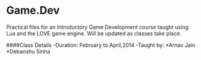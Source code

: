 Game.Dev
========

Practical files for an Introductory Game Development course taught using Lua and the LOVE game engine.
Will be updated as classes take place.


####Class Details
-Duration: February to April,2014
-Taught by:
	*Arnav Jain
	*Debanshu Sinha
